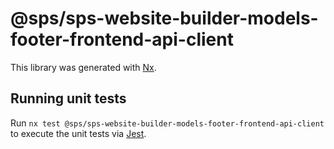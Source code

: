 # @sps/sps-website-builder-models-footer-frontend-api-client

This library was generated with [Nx](https://nx.dev).

## Running unit tests

Run `nx test @sps/sps-website-builder-models-footer-frontend-api-client` to execute the unit tests via [Jest](https://jestjs.io).

